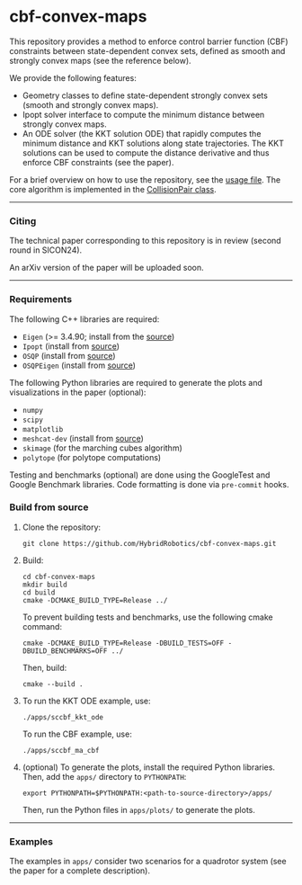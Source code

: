# cbf-convex-maps
This repository provides a method to enforce control barrier function (CBF) constraints between state-dependent convex sets, defined as smooth and strongly convex maps (see the reference below).

We provide the following features:
- Geometry classes to define state-dependent strongly convex sets (smooth and strongly convex maps).
- Ipopt solver interface to compute the minimum distance between strongly convex maps.
- An ODE solver (the KKT solution ODE) that rapidly computes the minimum distance and KKT solutions along state trajectories. The KKT solutions can be used to compute the distance derivative and thus enforce CBF constraints (see the paper).

For a brief overview on how to use the repository, see the [usage file](https://github.com/HybridRobotics/cbf-convex-maps/blob/main/usage.ipynb).
The core algorithm is implemented in the [CollisionPair class](https://github.com/HybridRobotics/cbf-convex-maps/blob/main/src/collision/collision_pair.cc).

---

### Citing
The technical paper corresponding to this repository is in review (second round in SICON24).

An arXiv version of the paper will be uploaded soon.

---

### Requirements

The following C++ libraries are required:
- `Eigen` (>= 3.4.90; install from the [source](https://eigen.tuxfamily.org/index.php?title=Main_Page))
- `Ipopt` (install from [source](https://coin-or.github.io/Ipopt/INSTALL.html))
- `OSQP` (install from [source](https://osqp.org/docs/get_started/sources.html))
- `OSQPEigen` (install from [source](https://github.com/robotology/osqp-eigen))

The following Python libraries are required to generate the plots and visualizations in the paper (optional):
- `numpy`
- `scipy`
- `matplotlib`
- `meshcat-dev` (install from [source](https://github.com/meshcat-dev/meshcat-python))
- `skimage` (for the marching cubes algorithm)
- `polytope` (for polytope computations)

Testing and benchmarks (optional) are done using the GoogleTest and Google Benchmark libraries.
Code formatting is done via `pre-commit` hooks.

### Build from source

1. Clone the repository:
    ```
    git clone https://github.com/HybridRobotics/cbf-convex-maps.git
    ```

2. Build:
    ```
    cd cbf-convex-maps
    mkdir build
    cd build
    cmake -DCMAKE_BUILD_TYPE=Release ../
    ```
    To prevent building tests and benchmarks, use the following cmake command:
    ```
    cmake -DCMAKE_BUILD_TYPE=Release -DBUILD_TESTS=OFF -DBUILD_BENCHMARKS=OFF ../
    ```

    Then, build:
    ```
    cmake --build .
    ```

3. To run the KKT ODE example, use:
     ```
     ./apps/sccbf_kkt_ode
     ```
     To run the CBF example, use:
     ```
     ./apps/sccbf_ma_cbf
     ```

4. (optional) To generate the plots, install the required Python libraries. Then, add the `apps/` directory to `PYTHONPATH`:
     ```
     export PYTHONPATH=$PYTHONPATH:<path-to-source-directory>/apps/
     ```
     Then, run the Python files in `apps/plots/` to generate the plots.

---

### Examples

The examples in `apps/` consider two scenarios for a quadrotor system (see the paper for a complete description).


